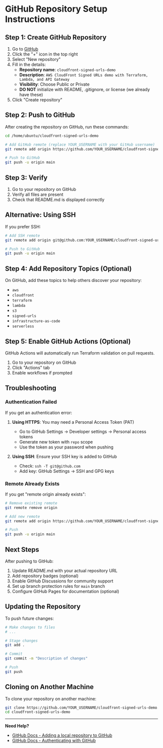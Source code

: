 # GitHub Repository Setup Instructions

## Step 1: Create GitHub Repository

1. Go to [GitHub](https://github.com)
2. Click the "+" icon in the top right
3. Select "New repository"
4. Fill in the details:
   - **Repository name**: `cloudfront-signed-urls-demo`
   - **Description**: `AWS CloudFront Signed URLs demo with Terraform, Lambda, and API Gateway`
   - **Visibility**: Choose Public or Private
   - **DO NOT** initialize with README, .gitignore, or license (we already have these)
5. Click "Create repository"

## Step 2: Push to GitHub

After creating the repository on GitHub, run these commands:

```bash
cd /home/ubuntu/cloudfront-signed-urls-demo

# Add GitHub remote (replace YOUR_USERNAME with your GitHub username)
git remote add origin https://github.com/YOUR_USERNAME/cloudfront-signed-urls-demo.git

# Push to GitHub
git push -u origin main
```

## Step 3: Verify

1. Go to your repository on GitHub
2. Verify all files are present
3. Check that README.md is displayed correctly

## Alternative: Using SSH

If you prefer SSH:

```bash
# Add SSH remote
git remote add origin git@github.com:YOUR_USERNAME/cloudfront-signed-urls-demo.git

# Push to GitHub
git push -u origin main
```

## Step 4: Add Repository Topics (Optional)

On GitHub, add these topics to help others discover your repository:
- `aws`
- `cloudfront`
- `terraform`
- `lambda`
- `s3`
- `signed-urls`
- `infrastructure-as-code`
- `serverless`

## Step 5: Enable GitHub Actions (Optional)

GitHub Actions will automatically run Terraform validation on pull requests.

1. Go to your repository on GitHub
2. Click "Actions" tab
3. Enable workflows if prompted

## Troubleshooting

### Authentication Failed

If you get an authentication error:

1. **Using HTTPS**: You may need a Personal Access Token (PAT)
   - Go to GitHub Settings → Developer settings → Personal access tokens
   - Generate new token with `repo` scope
   - Use the token as your password when pushing

2. **Using SSH**: Ensure your SSH key is added to GitHub
   - Check: `ssh -T git@github.com`
   - Add key: GitHub Settings → SSH and GPG keys

### Remote Already Exists

If you get "remote origin already exists":

```bash
# Remove existing remote
git remote remove origin

# Add new remote
git remote add origin https://github.com/YOUR_USERNAME/cloudfront-signed-urls-demo.git

# Push
git push -u origin main
```

## Next Steps

After pushing to GitHub:

1. Update README.md with your actual repository URL
2. Add repository badges (optional)
3. Enable GitHub Discussions for community support
4. Set up branch protection rules for `main` branch
5. Configure GitHub Pages for documentation (optional)

## Updating the Repository

To push future changes:

```bash
# Make changes to files
# ...

# Stage changes
git add .

# Commit
git commit -m "Description of changes"

# Push
git push
```

## Cloning on Another Machine

To clone your repository on another machine:

```bash
git clone https://github.com/YOUR_USERNAME/cloudfront-signed-urls-demo.git
cd cloudfront-signed-urls-demo
```

---

**Need Help?**

- [GitHub Docs - Adding a local repository to GitHub](https://docs.github.com/en/get-started/importing-your-projects-to-github/importing-source-code-to-github/adding-locally-hosted-code-to-github)
- [GitHub Docs - Authenticating with GitHub](https://docs.github.com/en/authentication)

